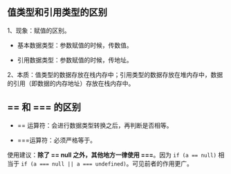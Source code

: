 

## 值类型和引用类型的区别

1、现象：赋值的区别。

- 基本数据类型：参数赋值的时候，传数值。

- 引用数据类型：参数赋值的时候，传地址。


2、本质：值类型的数据存放在栈内存中；引用类型的数据存放在堆内存中，数据的引用（即数据的内存地址）存放在栈内存中。


## == 和 === 的区别

- == 运算符：会进行数据类型转换之后，再判断是否相等。

- ===运算符：必须严格等于。

使用建议：**除了 == null 之外，其他地方一律使用 ===**。因为 `if (a == null)` 相当于 `if (a === null || a === undefined)`。可见前者的作用更广。



